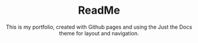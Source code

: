 <header>

# ReadMe

This is my portfolio, created with Github pages and using the Just the Docs theme for layout and navigation.
